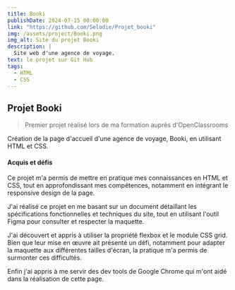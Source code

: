 ```yaml
---
title: Booki
publishDate: 2024-07-15 00:00:00
link: "https://github.com/Selodie/Projet_booki"
img: /assets/project/Booki.png
img_alt: Site du projet Booki 
description: |
  Site web d'une agence de voyage.
text: le projet sur Git Hub
tags:
  - HTML
  - CSS
---
```


## Projet Booki

> Premier projet réalisé lors de ma formation auprès d'OpenClassrooms

Création de la page d'accueil d'une agence de voyage, Booki, en utilisant HTML et CSS.

#### Acquis et défis

Ce projet m'a permis de mettre en pratique mes connaissances en HTML et CSS, tout en approfondissant mes compétences, notamment en intégrant le responsive design de la page.

J'ai réalisé ce projet en me basant sur un document détaillant les spécifications fonctionnelles et techniques du site, tout en utilisant l'outil Figma pour consulter et respecter la maquette.

J'ai découvert et appris à utiliser la propriété flexbox et le module CSS grid. Bien que leur mise en œuvre ait présenté un défi, notamment pour adapter la maquette aux différentes tailles d'écran, la pratique m'a permis de surmonter ces difficultés.

Enfin j'ai appris à me servir des dev tools de Google Chrome qui m'ont aidé dans la réalisation de cette page.



